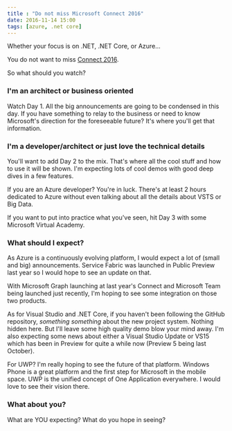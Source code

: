 ```yaml
---
title : "Do not miss Microsoft Connect 2016"
date: 2016-11-14 15:00
tags: [azure, .net core]
---
```


Whether your focus is on .NET, .NET Core, or Azure...

You do not want to miss [Connect 2016][1].

So what should you watch?

### I'm an architect or business oriented

Watch Day 1. All the big announcements are going to be condensed in this day. If you have something to relay to the business or need to know Microsoft's direction for the foreseeable future? It's where you'll get that information.

### I'm a developer/architect or just love the technical details

You'll want to add Day 2 to the mix. That's where all the cool stuff and how to use it will be shown. I'm expecting lots of cool demos with good deep dives in a few features.

If you are an Azure developer? You're in luck. There's at least 2 hours dedicated to Azure without even talking about all the details about VSTS or Big Data.

If you want to put into practice what you've seen, hit Day 3 with some Microsoft Virtual Academy.

### What should I expect?

As Azure is a continuously evolving platform, I would expect a lot of (small and big) announcements. Service Fabric was launched in Public Preview last year so I would hope to see an update on that.

With Microsoft Graph launching at last year's Connect and Microsoft Team being launched just recently, I'm hoping to see some integration on those two products.

As for Visual Studio and .NET Core, if you haven't been following the GitHub repository, *something something* about the new project system. Nothing hidden here. But I'll leave some high quality demo blow your mind away. I'm also expecting some news about either a Visual Studio Update or VS15 which has been in Preview for quite a while now (Preview 5 being last October).

For UWP? I'm really hoping to see the future of that platform. Windows Phone is a great platform and the first step for Microsoft in the mobile space. UWP is the unified concept of One Application everywhere. I would love to see their vision there.

### What about you?

What are YOU expecting? What do you hope in seeing?

[1]: https://connectevent.microsoft.com
